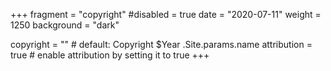 +++
fragment = "copyright"
#disabled = true
date = "2020-07-11"
weight = 1250
background = "dark"

copyright = "" # default: Copyright $Year .Site.params.name
attribution = true # enable attribution by setting it to true
+++
